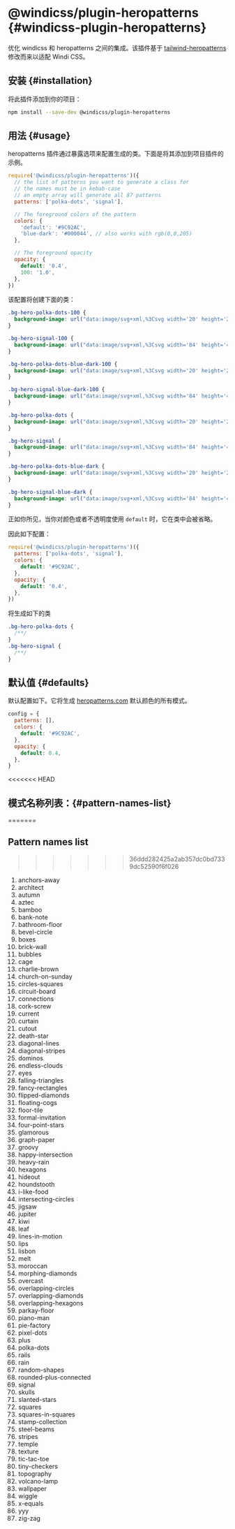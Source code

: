 # @windicss/plugin-heropatterns {#windicss-plugin-heropatterns}

优化 windicss 和 heropatterns 之间的集成。该插件基于 [tailwind-heropatterns](https://github.com/AndreaMinato/tailwind-heropatterns) 修改而来以适配 Windi CSS。

## 安装 {#installation}

将此插件添加到你的项目：

```bash
npm install --save-dev @windicss/plugin-heropatterns
```

## 用法 {#usage}

heropatterns 插件通过暴露选项来配置生成的类。下面是将其添加到项目插件的示例。

```js
require('@windicss/plugin-heropatterns')({
  // the list of patterns you want to generate a class for
  // the names must be in kebab-case
  // an empty array will generate all 87 patterns
  patterns: ['polka-dots', 'signal'],

  // The foreground colors of the pattern
  colors: {
    'default': '#9C92AC',
    'blue-dark': '#000044', // also works with rgb(0,0,205)
  },

  // The foreground opacity
  opacity: {
    default: '0.4',
    100: '1.0',
  },
})
```

该配置将创建下面的类：

```css
.bg-hero-polka-dots-100 {
  background-image: url("data:image/svg+xml,%3Csvg width='20' height='20' viewBox='0 0 20 20' xmlns='http://www.w3.org/2000/svg'%3E%3Cg fill='%239C92AC' fill-opacity='1.0' fill-rule='evenodd'%3E%3Ccircle cx='3' cy='3' r='3'/%3E%3Ccircle cx='13' cy='13' r='3'/%3E%3C/g%3E%3C/svg%3E");
}

.bg-hero-signal-100 {
  background-image: url("data:image/svg+xml,%3Csvg width='84' height='48' viewBox='0 0 84 48' xmlns='http://www.w3.org/2000/svg'%3E%3Cpath d='...' fill='%239C92AC' fill-opacity='1.0' fill-rule='evenodd'/%3E%3C/svg%3E");
}

.bg-hero-polka-dots-blue-dark-100 {
  background-image: url("data:image/svg+xml,%3Csvg width='20' height='20' viewBox='0 0 20 20' xmlns='http://www.w3.org/2000/svg'%3E%3Cg fill='%23000044' fill-opacity='1.0' fill-rule='evenodd'%3E%3Ccircle cx='3' cy='3' r='3'/%3E%3Ccircle cx='13' cy='13' r='3'/%3E%3C/g%3E%3C/svg%3E");
}

.bg-hero-signal-blue-dark-100 {
  background-image: url("data:image/svg+xml,%3Csvg width='84' height='48' viewBox='0 0 84 48' xmlns='http://www.w3.org/2000/svg'%3E%3Cpath d='...' fill='%23000044' fill-opacity='1.0' fill-rule='evenodd'/%3E%3C/svg%3E");
}

.bg-hero-polka-dots {
  background-image: url("data:image/svg+xml,%3Csvg width='20' height='20' viewBox='0 0 20 20' xmlns='http://www.w3.org/2000/svg'%3E%3Cg fill='%239C92AC' fill-opacity='0.4' fill-rule='evenodd'%3E%3Ccircle cx='3' cy='3' r='3'/%3E%3Ccircle cx='13' cy='13' r='3'/%3E%3C/g%3E%3C/svg%3E");
}

.bg-hero-signal {
  background-image: url("data:image/svg+xml,%3Csvg width='84' height='48' viewBox='0 0 84 48' xmlns='http://www.w3.org/2000/svg'%3E%3Cpath d='...' fill='%239C92AC' fill-opacity='0.4' fill-rule='evenodd'/%3E%3C/svg%3E");
}

.bg-hero-polka-dots-blue-dark {
  background-image: url("data:image/svg+xml,%3Csvg width='20' height='20' viewBox='0 0 20 20' xmlns='http://www.w3.org/2000/svg'%3E%3Cg fill='%23000044' fill-opacity='0.4' fill-rule='evenodd'%3E%3Ccircle cx='3' cy='3' r='3'/%3E%3Ccircle cx='13' cy='13' r='3'/%3E%3C/g%3E%3C/svg%3E");
}

.bg-hero-signal-blue-dark {
  background-image: url("data:image/svg+xml,%3Csvg width='84' height='48' viewBox='0 0 84 48' xmlns='http://www.w3.org/2000/svg'%3E%3Cpath d='...' fill='%23000044' fill-opacity='0.4' fill-rule='evenodd'/%3E%3C/svg%3E");
}
```

正如你所见，当你对颜色或者不透明度使用 `default` 时，它在类中会被省略。

因此如下配置：

```js
require('@windicss/plugin-heropatterns')({
  patterns: ['polka-dots', 'signal'],
  colors: {
    default: '#9C92AC',
  },
  opacity: {
    default: '0.4',
  },
})
```

将生成如下的类

```css
.bg-hero-polka-dots {
  /**/
}
.bg-hero-signal {
  /**/
}
```

## 默认值 {#defaults}

默认配置如下。它将生成 [heropatterns.com](https://www.heropatterns.com/) 默认颜色的所有模式。

```js
config = {
  patterns: [],
  colors: {
    default: '#9C92AC',
  },
  opacity: {
    default: 0.4,
  },
}
```

<<<<<<< HEAD
## 模式名称列表：{#pattern-names-list}
=======
## Pattern names list
>>>>>>> 36ddd282425a2ab357dc0bd7339dc52590f6f026

1. anchors-away
1. architect
1. autumn
1. aztec
1. bamboo
1. bank-note
1. bathroom-floor
1. bevel-circle
1. boxes
1. brick-wall
1. bubbles
1. cage
1. charlie-brown
1. church-on-sunday
1. circles-squares
1. circuit-board
1. connections
1. cork-screw
1. current
1. curtain
1. cutout
1. death-star
1. diagonal-lines
1. diagonal-stripes
1. dominos
1. endless-clouds
1. eyes
1. falling-triangles
1. fancy-rectangles
1. flipped-diamonds
1. floating-cogs
1. floor-tile
1. formal-invitation
1. four-point-stars
1. glamorous
1. graph-paper
1. groovy
1. happy-intersection
1. heavy-rain
1. hexagons
1. hideout
1. houndstooth
1. i-like-food
1. intersecting-circles
1. jigsaw
1. jupiter
1. kiwi
1. leaf
1. lines-in-motion
1. lips
1. lisbon
1. melt
1. moroccan
1. morphing-diamonds
1. overcast
1. overlapping-circles
1. overlapping-diamonds
1. overlapping-hexagons
1. parkay-floor
1. piano-man
1. pie-factory
1. pixel-dots
1. plus
1. polka-dots
1. rails
1. rain
1. random-shapes
1. rounded-plus-connected
1. signal
1. skulls
1. slanted-stars
1. squares
1. squares-in-squares
1. stamp-collection
1. steel-beams
1. stripes
1. temple
1. texture
1. tic-tac-toe
1. tiny-checkers
1. topography
1. volcano-lamp
1. wallpaper
1. wiggle
1. x-equals
1. yyy
1. zig-zag
